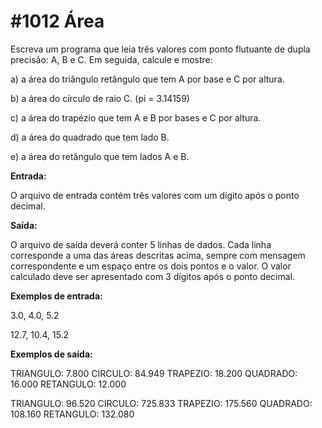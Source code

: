 # #1012 Área

Escreva um programa que leia três valores com ponto flutuante de dupla precisão: A, B e C. Em seguida, calcule e mostre:

a) a área do triângulo retângulo que tem A por base e C por altura.

b) a área do círculo de raio C. (pi = 3.14159)

c) a área do trapézio que tem A e B por bases e C por altura.

d) a área do quadrado que tem lado B.

e) a área do retângulo que tem lados A e B.

**Entrada:**

O arquivo de entrada contém três valores com um dígito após o ponto decimal.

**Saída:**

O arquivo de saída deverá conter 5 linhas de dados. Cada linha corresponde a uma das áreas descritas acima, sempre com mensagem correspondente e um espaço entre os dois pontos e o 
valor. O valor calculado deve ser apresentado com 3 dígitos após o ponto decimal.

**Exemplos de entrada:**

3.0, 4.0, 5.2

12.7, 10.4, 15.2

**Exemplos de saída:**

TRIANGULO: 7.800
CIRCULO: 84.949
TRAPEZIO: 18.200
QUADRADO: 16.000
RETANGULO: 12.000
	
TRIANGULO: 96.520
CIRCULO: 725.833
TRAPEZIO: 175.560
QUADRADO: 108.160
RETANGULO: 132.080
